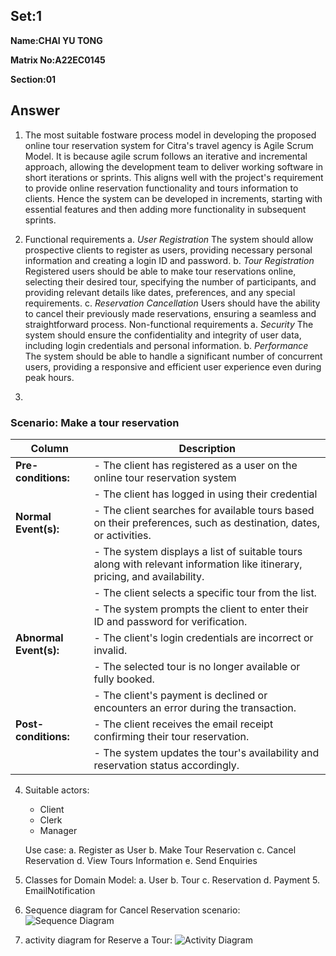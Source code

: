 ## Set:1

**Name:CHAI YU TONG**

**Matrix No:A22EC0145**

**Section:01**

## Answer
1. The most suitable fostware process model in developing the proposed online tour reservation system for Citra's travel agency is Agile Scrum Model. It is because agile scrum follows an iterative and incremental approach, allowing the development team to deliver working software in short iterations or sprints. This aligns well with the project's requirement to provide online reservation functionality and tours information to clients. Hence the system can be developed in increments, starting with essential features and then adding more functionality in subsequent sprints.
2. Functional requirements
   a. *User Registration*
      The system should allow prospective clients to register as users, providing necessary personal information and creating a login ID and password.
   b. *Tour Registration*
      Registered users should be able to make tour reservations online, selecting their desired tour, specifying the number of participants, and providing relevant details like dates, preferences, and any special requirements.
   c. *Reservation Cancellation*
      Users should have the ability to cancel their previously made reservations, ensuring a seamless and straightforward process.
   Non-functional requirements
   a. *Security*
      The system should ensure the confidentiality and integrity of user data, including login credentials and personal information.
   b. *Performance*
      The system should be able to handle a significant number of concurrent users, providing a responsive and efficient user experience even during peak hours.

3.
### Scenario: Make a tour reservation
| Column | Description |
|-----------------------------|----------------------------------|
| **Pre-conditions:**         |- The client has registered as a user on the online tour reservation system |
|        |- The client has logged in using their credential |
| **Normal Event(s):**        |- The client searches for available tours based on their preferences, such as destination, dates, or activities. |
|                             |- The system displays a list of suitable tours along with relevant information like itinerary, pricing, and availability. |
|                             |- The client selects a specific tour from the list. |
|                             |- The system prompts the client to enter their ID and password for verification. |
| **Abnormal Event(s):**      |- The client's login credentials are incorrect or invalid. |
|                             |- The selected tour is no longer available or fully booked. |
|                             |- The client's payment is declined or encounters an error during the transaction. |
| **Post-conditions:**        |- The client receives the email receipt confirming their tour reservation.  |
|                             |- The system updates the tour's availability and reservation status accordingly.  |

4. Suitable actors:
   - Client
   - Clerk
   - Manager
     
   Use case:
   a. Register as User
   b. Make Tour Reservation
   c. Cancel Reservation
   d. View Tours Information
   e. Send Enquiries  

5. Classes for Domain Model:
   a. User
   b. Tour
   c. Reservation
   d. Payment
   5. EmailNotification
      
6. Sequence diagram for Cancel Reservation scenario:
   ![Sequence Diagram](Yutongchai/sd.png)

8. activity diagram for Reserve a Tour:
   ![Activity Diagram](Yutongchai/reserve_tour.png)
    
